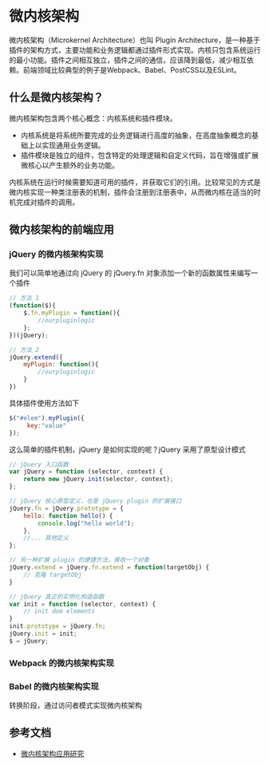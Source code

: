 # 微内核架构
微内核架构（Microkernel Architecture）也叫 Plugin Architecture，是一种基于插件的架构方式，主要功能和业务逻辑都通过插件形式实现。内核只包含系统运行的最小功能。插件之间相互独立，插件之间的通信，应该降到最低，减少相互依赖。前端领域比较典型的例子是Webpack、Babel、PostCSS以及ESLint。

## 什么是微内核架构？
微内核架构包含两个核心概念：内核系统和插件模块。
- 内核系统是将系统所要完成的业务逻辑进行高度的抽象，在高度抽象概念的基础上以实现通用业务逻辑。
- 插件模块是独立的组件，包含特定的处理逻辑和自定义代码，旨在增强或扩展微核心以产生额外的业务功能。  

内核系统在运行时候需要知道可用的插件，并获取它们的引用。比较常见的方式是微内核实现一种类注册表的机制，插件会注册到注册表中，从而微内核在适当的时机完成对插件的调用。

## 微内核架构的前端应用
### jQuery 的微内核架构实现
我们可以简单地通过向 jQuery 的 jQuery.fn 对象添加一个新的函数属性来编写一个插件
```javascript
// 方法 1
(function($){
    $.fn.myPlugin = function(){
        //ourpluginlogic
    };
})(jQuery);

// 方法 2
jQuery.extend({
    myPlugin: function(){
        //ourpluginlogic
    }
})
```
具体插件使用方法如下
```javascript
$("#elem").myPlugin({ 
     key:"value"
});
```
这么简单的插件机制，jQuery 是如何实现的呢？jQuery 采用了原型设计模式
```javascript
// jQuery 入口函数
var jQuery = function (selector, context) {
    return new jQuery.init(selector, context);
};

// jQuery 核心原型定义，也是 jQuery plugin 的扩展接口
jQuery.fn = jQuery.prototype = {
    hello: function hello() {
        console.log("hello world");
    },
    //... 其他定义
};

// 另一种扩展 plugin 的便捷方法，接收一个对象
jQuery.extend = jQuery.fn.extend = function(targetObj) {
    // 克隆 targetObj
}

// jQuery 真正的实例化构造函数
var init = function (selector, context) {
    // init dom elements
}
init.prototype = jQuery.fn;
jQuery.init = init;
$ = jQuery;
```

### Webpack 的微内核架构实现

### Babel 的微内核架构实现
转换阶段，通过访问者模式实现微内核架构

## 参考文档
- [微内核架构应用研究](https://yunsong0922.github.io/2018/12/09/%E5%BE%AE%E5%86%85%E6%A0%B8%E6%9E%B6%E6%9E%84%E5%BA%94%E7%94%A8%E7%A0%94%E7%A9%B6/)
